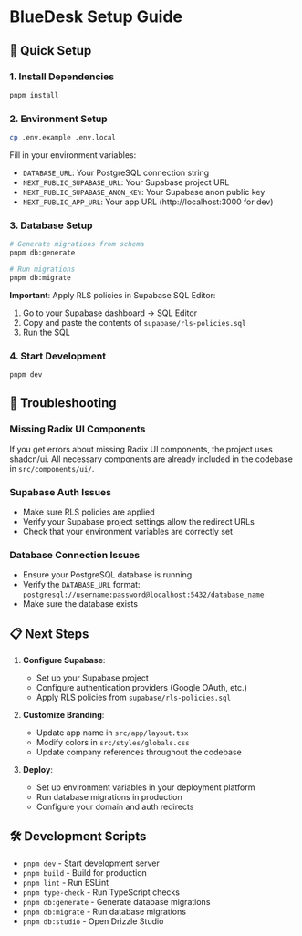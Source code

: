# BlueDesk Setup Guide

## 🚀 Quick Setup

### 1. Install Dependencies
```bash
pnpm install
```

### 2. Environment Setup
```bash
cp .env.example .env.local
```

Fill in your environment variables:
- `DATABASE_URL`: Your PostgreSQL connection string
- `NEXT_PUBLIC_SUPABASE_URL`: Your Supabase project URL
- `NEXT_PUBLIC_SUPABASE_ANON_KEY`: Your Supabase anon public key
- `NEXT_PUBLIC_APP_URL`: Your app URL (http://localhost:3000 for dev)

### 3. Database Setup

```bash
# Generate migrations from schema
pnpm db:generate

# Run migrations
pnpm db:migrate
```

**Important**: Apply RLS policies in Supabase SQL Editor:
1. Go to your Supabase dashboard → SQL Editor
2. Copy and paste the contents of `supabase/rls-policies.sql`
3. Run the SQL

### 4. Start Development
```bash
pnpm dev
```

## 🔧 Troubleshooting

### Missing Radix UI Components
If you get errors about missing Radix UI components, the project uses shadcn/ui. All necessary components are already included in the codebase in `src/components/ui/`.

### Supabase Auth Issues
- Make sure RLS policies are applied
- Verify your Supabase project settings allow the redirect URLs
- Check that your environment variables are correctly set

### Database Connection Issues
- Ensure your PostgreSQL database is running
- Verify the `DATABASE_URL` format: `postgresql://username:password@localhost:5432/database_name`
- Make sure the database exists

## 📋 Next Steps

1. **Configure Supabase**:
   - Set up your Supabase project
   - Configure authentication providers (Google OAuth, etc.)
   - Apply RLS policies from `supabase/rls-policies.sql`

2. **Customize Branding**:
   - Update app name in `src/app/layout.tsx`
   - Modify colors in `src/styles/globals.css`
   - Update company references throughout the codebase

3. **Deploy**:
   - Set up environment variables in your deployment platform
   - Run database migrations in production
   - Configure your domain and auth redirects

## 🛠️ Development Scripts

- `pnpm dev` - Start development server
- `pnpm build` - Build for production  
- `pnpm lint` - Run ESLint
- `pnpm type-check` - Run TypeScript checks
- `pnpm db:generate` - Generate database migrations
- `pnpm db:migrate` - Run database migrations
- `pnpm db:studio` - Open Drizzle Studio